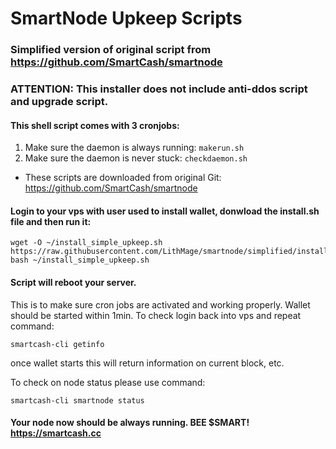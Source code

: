 # SmartNode Upkeep Scripts
### Simplified version of original script from https://github.com/SmartCash/smartnode
### ATTENTION: This installer does not include anti-ddos script and upgrade script.

#### This shell script comes with 3 cronjobs: 
1. Make sure the daemon is always running: `makerun.sh`
2. Make sure the daemon is never stuck: `checkdaemon.sh`
- These scripts are downloaded from original Git: https://github.com/SmartCash/smartnode

#### Login to your vps with user used to install wallet, donwload the install.sh file and then run it:
```
wget -O ~/install_simple_upkeep.sh https://raw.githubusercontent.com/LithMage/smartnode/simplified/install_simple_upkeep.sh
bash ~/install_simple_upkeep.sh
```

#### Script will reboot your server.
 This is to make sure cron jobs are activated and working properly. Wallet should be started within 1min.
 To check login back into vps and repeat command:
 ```
 smartcash-cli getinfo
 ```
 once wallet starts this will return information on current block, etc.
 
 To check on node status please use command:
 ```
 smartcash-cli smartnode status
 ```


#### Your node now should be always running. BEE $SMART! https://smartcash.cc
